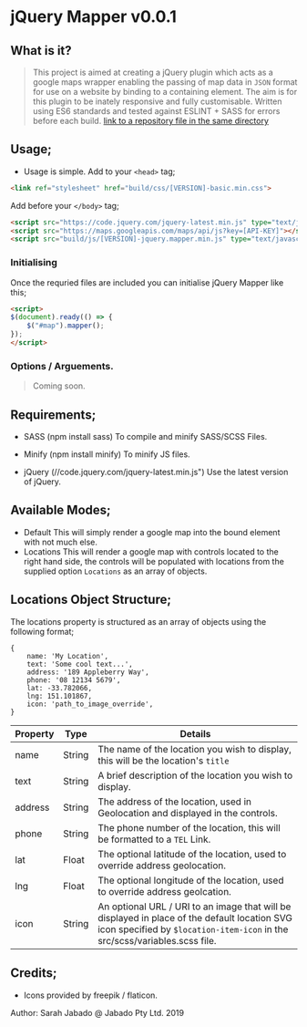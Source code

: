 #  jQuery Mapper v0.0.1

## What is it?
> This project is aimed at creating a jQuery plugin which acts as a google maps wrapper enabling the passing of map data in `JSON` format for use on a website by binding to a containing element. The aim is for this plugin to be inately responsive and fully customisable. Written using ES6 standards and tested against ESLINT + SASS for errors before each build. 
> [link to a repository file in the same directory](CHANGELOG.md)
## Usage;
- Usage is simple.
Add to your `<head>` tag;
```html
<link ref="stylesheet" href="build/css/[VERSION]-basic.min.css">
```

Add before your `</body>` tag;
```html
<script src="https://code.jquery.com/jquery-latest.min.js" type="text/javascript"></script>
<script src="https://maps.googleapis.com/maps/api/js?key=[API-KEY]"></script>
<script src="build/js/[VERSION]-jquery.mapper.min.js" type="text/javascript" delay></script>
```

### Initialising
Once the requried files are included you can initialise jQuery Mapper like this;
```html
<script>
$(document).ready(() => {
    $("#map").mapper();
});
</script>
```

### Options / Arguements.
> Coming soon.

## Requirements;
>>>
- SASS (npm install sass)
To compile and minify SASS/SCSS Files.

- Minify (npm install minify)
To minify JS files.

- jQuery (//code.jquery.com/jquery-latest.min.js")
Use the latest version of jQuery.
>>>

## Available Modes;
- Default
This will simply render a google map into the bound element with not much else.
- Locations
This will render a google map with controls located to the right hand side, the controls will be populated with locations from the supplied option `Locations` as an array of objects.

## Locations Object Structure;
The locations property is structured as an array of objects using the following format;
```
{
    name: 'My Location',
    text: 'Some cool text...',
    address: '189 Appleberry Way',
    phone: '08 12134 5679',
    lat: -33.782066,
    lng: 151.101867,
    icon: 'path_to_image_override',
}
```
| Property | Type | Details |
| ---      | ---  | ------  |
| name     | String | The name of the location you wish to display, this will be the location's `title` |
| text     | String | A brief description of the location you wish to display. |
| address  | String | The address of the location, used in Geolocation and displayed in the controls. |
| phone    | String | The phone number of the location, this will be formatted to a `TEL` Link. |
| lat      | Float  | The optional latitude of the location, used to override address geolocation. |
| lng      | Float  | The optional longitude of the location, used to override address geolcation. |
| icon     | String | An optional URL / URI to an image that will be displayed in place of the default location SVG icon specified by `$location-item-icon` in the src/scss/variables.scss file. |


## Credits;
- Icons provided by freepik / flaticon.

Author: Sarah Jabado @ Jabado Pty Ltd. 2019